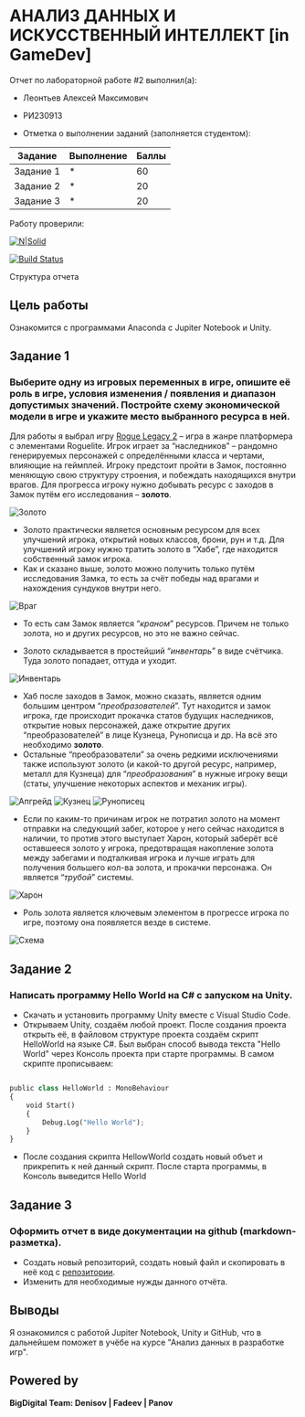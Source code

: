 # АНАЛИЗ ДАННЫХ И ИСКУССТВЕННЫЙ ИНТЕЛЛЕКТ [in GameDev]
Отчет по лабораторной работе #2 выполнил(а):
- Леонтьев Алексей Максимович
- РИ230913

- Отметка о выполнении заданий (заполняется студентом):

| Задание | Выполнение | Баллы |
| ------ | ------ | ------ |
| Задание 1 | * | 60 |
| Задание 2 | * | 20 |
| Задание 3 | * | 20 |

Работу проверили:

[![N|Solid](https://cldup.com/dTxpPi9lDf.thumb.png)](https://nodesource.com/products/nsolid)

[![Build Status](https://travis-ci.org/joemccann/dillinger.svg?branch=master)](https://travis-ci.org/joemccann/dillinger)

Структура отчета


## Цель работы
Ознакомится с программами Anaconda с Jupiter Notebook и Unity.

## Задание 1
### Выберите одну из игровых переменных в игре, опишите её роль в игре, условия изменения / появления и диапазон допустимых значений. Постройте схему экономической модели в игре и укажите место выбранного ресурса в ней.
Для работы я выбрал игру [Rogue Legacy 2](https://store.steampowered.com/app/1253920/Rogue_Legacy_2/) – игра в жанре платформера с элементами Roguelite. Игрок играет за “наследников” – рандомно генерируемых персонажей с определёнными класса и чертами, влияющие на геймплей. Игроку предстоит пройти в Замок, постоянно меняющую свою структуру строения, и побеждать находящихся внутри врагов. Для прогресса игроку нужно добывать ресурс с заходов в Замок путём его исследования – __золото__.

![Золото](Images/gold.png)

- Золото практически является основным ресурсом для всех улучшений игрока, открытий новых классов, брони, рун и т.д. Для улучшений игроку нужно тратить золото в “Хабе”, где находится собственный замок игрока.
- Как и сказано выше, золото можно получить только путём исследования Замка, то есть за счёт победы над врагами и нахождения сундуков внутри него.

![Враг](Images/Enemy.gif)

- То есть сам Замок является “_краном_” ресурсов. Причем не только золота, но и других ресурсов, но это не важно сейчас.

- Золото складывается в простейший “_инвентарь_” в виде счётчика. Туда золото попадает, оттуда и уходит.

![Инвентарь](Images/Inventory.png)

- Хаб после заходов в Замок, можно сказать, является одним большим центром “_преобразователей_”. Тут находится и замок игрока, где происходит прокачка статов будущих наследников, открытие новых персонажей, даже открытие других “преобразователей” в лице Кузнеца, Рунописца и др. На всё это необходимо __золото__.
- Остальные “преобразователи” за очень редкими исключениями также используют золото (и какой-то другой ресурс, например, металл для Кузнеца) для “_преобразования_” в нужные игроку вещи (статы, улучшение некоторых аспектов и механик игры).

![Апгрейд](Images/Upgrade.gif)
![Кузнец](Images/blacksmith.png)
![Рунописец](Images/runes.png)

- Если по каким-то причинам игрок не потратил золото на момент отправки на следующий забег, которое у него сейчас находится в наличии, то против этого выступает Харон, который заберёт всё оставшееся золото у игрока, предотвращая накопление золота между забегами и подталкивая игрока и лучше играть для получения большего кол-ва золота, и прокачки персонажа. Он является “_трубой_” системы.

![Харон](Images/Charon.gif)

- Роль золота является ключевым элементом в прогрессе игрока по игре, поэтому она появляется везде в системе.

![Схема](Images/Scheme.png)

## Задание 2
### Написать программу Hello World на C# с запуском на Unity. 

- Скачать и установить программу Unity вместе с Visual Studio Code.
- Открываем Unity, создаём любой проект. После создания проекта открыть её, в файловом структуре проекта создаём скрипт HelloWorld на языке C#. Был выбран способ вывода текста "Hello World" через Консоль проекта при старте программы. В самом скрипте прописываем:

```py

public class HelloWorld : MonoBehaviour
{
    void Start()
    {
        Debug.Log("Hello World");
    }
}

```
- После создания скрипта HellowWorld создать новый объет и прикрепить к ней данный скрипт. После старта программы, в Консоль выведится Hello World

## Задание 3
### Оформить отчет в виде документации на github (markdown-разметка).

- Создать новый репозиторий, создать новый файл и скопировать в неё код с [репозитории](https://github.com/Den1sovDm1triy/DA-in-GameDev-lab1/blob/main/README.md).
- Изменить для необходимые нужды данного отчёта.


## Выводы

Я ознакомился с работой Jupiter Notebook, Unity и GitHub, что в дальнейшем поможет в учёбе на курсе "Анализ данных в разработке игр".

## Powered by

**BigDigital Team: Denisov | Fadeev | Panov**
